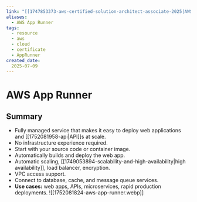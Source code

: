 ```yaml
---
link: "[[1747853373-aws-certified-solution-architect-associate-2025|AWS Certified Solution Architect Associate 2025]]"
aliases: 
  - AWS App Runner
tags:
  - resource
  - aws
  - cloud
  - certificate
  - AppRunner
created_date:
  2025-07-09
---
```

# AWS App Runner
## Summary
- Fully managed service that makes it easy to deploy web applications and [[1752081958-api|API]]s at scale.
- No infrastructure experience required.
- Start with your source code or container image.
- Automatically builds and deploy the web app.
- Automatic scaling, [[1749053894-scalability-and-high-availability|high availability]], load balancer, encryption.
- VPC access support.
- Connect to database, cache, and message queue services.
- **Use cases:** web apps, APIs, microservices, rapid production deployments.
![[1752081824-aws-app-runner.webp]]


